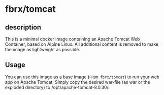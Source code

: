 # fbrx/tomcat

## description

This is a minimal docker image containing an Apache Tomcat Web Container, based on Alpine Linux. All additional content is removed to make the image as lightweight as possible. 

## Usage

You can use this image as a base image (```FROM fbrx/tomcat```) to run your web app on Apache Tomcat. Simply copy the desired war-file (as war or the exploded directory) to /opt/apache-tomcat-8.0.30/.
